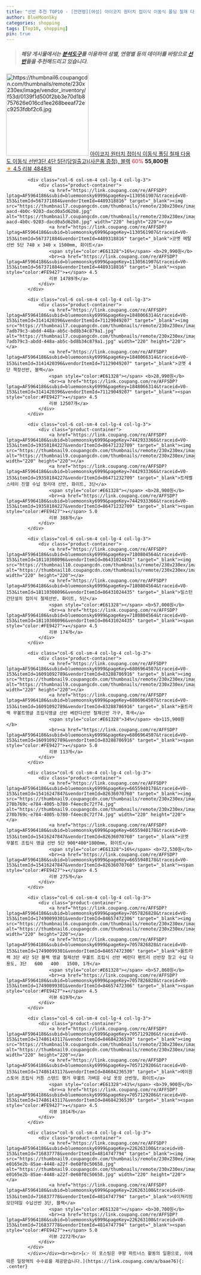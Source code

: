 ```yaml
---
title: "선반 추천 TOP10 - [전연령][여성] 아이코지 원터치 접이식 이동식 폴딩 철재 다용도 이동식 선반3단 4단 5단(당일출고)(사은품 증정), 블랙"
author: BlueMoonSky
categories: shopping
tags: [Top10, shopping]
pin: true
---
```


> ##### 해당 게시물에서는 [**분석도구**](https://itemscout.io/)를 이용하여 **성별**, **연령별** 등의 데이터를 바탕으로 [**선반**](https://link.coupang.com/a/baae76)들을 추천해드리고 있습니다.
<div class="container"><div class="row">
            <div class="col-6 col-sm-4 col-lg-4 col-lg-3">
                <div class="product-container">
                    <a href="https://link.coupang.com/re/AFFSDP?lptag=AF5964186&subid=bluemoonsky6999&pageKey=6161811923&traceid=V0-153&itemId=14623342206&vendorItemId=80398216187" target="_blank"><img src="https://thumbnail6.coupangcdn.com/thumbnails/remote/230x230ex/image/vendor_inventory/f53d/0139f1d500f2bb3e70d1b8757626e016cd1ee268beeaf72ec9253fdbf2c6.jpg" alt="https://thumbnail6.coupangcdn.com/thumbnails/remote/230x230ex/image/vendor_inventory/f53d/0139f1d500f2bb3e70d1b8757626e016cd1ee268beeaf72ec9253fdbf2c6.jpg" width="220" height="220"></a>
                    <a href="https://link.coupang.com/re/AFFSDP?lptag=AF5964186&subid=bluemoonsky6999&pageKey=6161811923&traceid=V0-153&itemId=14623342206&vendorItemId=80398216187" target="_blank">아이코지 원터치 접이식 이동식 폴딩 철재 다용도 이동식 선반3단 4단 5단(당일출고)(사은품 증정), 블랙</a>
                    <span style="color:#E61328">60%</span> <b>55,800원</b>
                    <br><a href="https://link.coupang.com/re/AFFSDP?lptag=AF5964186&subid=bluemoonsky6999&pageKey=6161811923&traceid=V0-153&itemId=14623342206&vendorItemId=80398216187" target="_blank"><span style="color:#FE9427">★</span> 4.5
                    리뷰 4848개</a>
                </div>
            </div>
            
            <div class="col-6 col-sm-4 col-lg-4 col-lg-3">
                <div class="product-container">
                    <a href="https://link.coupang.com/re/AFFSDP?lptag=AF5964186&subid=bluemoonsky6999&pageKey=1130561907&traceid=V0-153&itemId=567371884&vendorItemId=4489318816" target="_blank"><img src="https://thumbnail7.coupangcdn.com/thumbnails/remote/230x230ex/image/product/image/vendoritem/2019/10/30/4489318816/543f524f-aacd-4b0c-9203-dacd0a5d62b8.jpg" alt="https://thumbnail7.coupangcdn.com/thumbnails/remote/230x230ex/image/product/image/vendoritem/2019/10/30/4489318816/543f524f-aacd-4b0c-9203-dacd0a5d62b8.jpg" width="220" height="220"></a>
                    <a href="https://link.coupang.com/re/AFFSDP?lptag=AF5964186&subid=bluemoonsky6999&pageKey=1130561907&traceid=V0-153&itemId=567371884&vendorItemId=4489318816" target="_blank">코멧 메탈 선반 5단 740 x 340 x 1500mm, 화이트</a>
                    <span style="color:#E61328">16%</span> <b>29,990원</b>
                    <br><a href="https://link.coupang.com/re/AFFSDP?lptag=AF5964186&subid=bluemoonsky6999&pageKey=1130561907&traceid=V0-153&itemId=567371884&vendorItemId=4489318816" target="_blank"><span style="color:#FE9427">★</span> 4.5
                    리뷰 14789개</a>
                </div>
            </div>
            
            <div class="col-6 col-sm-4 col-lg-4 col-lg-3">
                <div class="product-container">
                    <a href="https://link.coupang.com/re/AFFSDP?lptag=AF5964186&subid=bluemoonsky6999&pageKey=1848066314&traceid=V0-153&itemId=3141420396&vendorItemId=71129049207" target="_blank"><img src="https://thumbnail7.coupangcdn.com/thumbnails/remote/230x230ex/image/retail/images/13118400169986367-7adb79c3-abdd-448a-ab5c-bd8b34c879a1.jpg" alt="https://thumbnail7.coupangcdn.com/thumbnails/remote/230x230ex/image/retail/images/13118400169986367-7adb79c3-abdd-448a-ab5c-bd8b34c879a1.jpg" width="220" height="220"></a>
                    <a href="https://link.coupang.com/re/AFFSDP?lptag=AF5964186&subid=bluemoonsky6999&pageKey=1848066314&traceid=V0-153&itemId=3141420396&vendorItemId=71129049207" target="_blank">코멧 4단 책장선반, 블랙</a>
                    <span style="color:#E61328"></span> <b>28,990원</b>
                    <br><a href="https://link.coupang.com/re/AFFSDP?lptag=AF5964186&subid=bluemoonsky6999&pageKey=1848066314&traceid=V0-153&itemId=3141420396&vendorItemId=71129049207" target="_blank"><span style="color:#FE9427">★</span> 4.5
                    리뷰 12507개</a>
                </div>
            </div>
            
            <div class="col-6 col-sm-4 col-lg-4 col-lg-3">
                <div class="product-container">
                    <a href="https://link.coupang.com/re/AFFSDP?lptag=AF5964186&subid=bluemoonsky6999&pageKey=7442933366&traceid=V0-153&itemId=19358184227&vendorItemId=86471232709" target="_blank"><img src="https://thumbnail9.coupangcdn.com/thumbnails/remote/230x230ex/image/rs_quotation_api/touxcsq1/5c099c04ae6b49ff8906dec8f7aeec4a.jpg" alt="https://thumbnail9.coupangcdn.com/thumbnails/remote/230x230ex/image/rs_quotation_api/touxcsq1/5c099c04ae6b49ff8906dec8f7aeec4a.jpg" width="220" height="220"></a>
                    <a href="https://link.coupang.com/re/AFFSDP?lptag=AF5964186&subid=bluemoonsky6999&pageKey=7442933366&traceid=V0-153&itemId=19358184227&vendorItemId=86471232709" target="_blank">트레벨 스테이 진열 수납 정리대 선반, 화이트, 3단</a>
                    <span style="color:#E61328"></span> <b>28,900원</b>
                    <br><a href="https://link.coupang.com/re/AFFSDP?lptag=AF5964186&subid=bluemoonsky6999&pageKey=7442933366&traceid=V0-153&itemId=19358184227&vendorItemId=86471232709" target="_blank"><span style="color:#FE9427">★</span> 5.0
                    리뷰 388개</a>
                </div>
            </div>
            
            <div class="col-6 col-sm-4 col-lg-4 col-lg-3">
                <div class="product-container">
                    <a href="https://link.coupang.com/re/AFFSDP?lptag=AF5964186&subid=bluemoonsky6999&pageKey=7180804564&traceid=V0-153&itemId=18110308096&vendorItemId=86431024435" target="_blank"><img src="https://thumbnail10.coupangcdn.com/thumbnails/remote/230x230ex/image/vendor_inventory/aaf3/04b472e2a03e23155794fc1110beeec6f6bb715923d8df39069e65fd6935.jpg" alt="https://thumbnail10.coupangcdn.com/thumbnails/remote/230x230ex/image/vendor_inventory/aaf3/04b472e2a03e23155794fc1110beeec6f6bb715923d8df39069e65fd6935.jpg" width="220" height="220"></a>
                    <a href="https://link.coupang.com/re/AFFSDP?lptag=AF5964186&subid=bluemoonsky6999&pageKey=7180804564&traceid=V0-153&itemId=18110308096&vendorItemId=86431024435" target="_blank">밀스턴 간단설치 접이식 철제선반, 화이트, 5단</a>
                    <span style="color:#E61328"></span> <b>57,000원</b>
                    <br><a href="https://link.coupang.com/re/AFFSDP?lptag=AF5964186&subid=bluemoonsky6999&pageKey=7180804564&traceid=V0-153&itemId=18110308096&vendorItemId=86431024435" target="_blank"><span style="color:#FE9427">★</span> 4.5
                    리뷰 174개</a>
                </div>
            </div>
            
            <div class="col-6 col-sm-4 col-lg-4 col-lg-3">
                <div class="product-container">
                    <a href="https://link.coupang.com/re/AFFSDP?lptag=AF5964186&subid=bluemoonsky6999&pageKey=6806964507&traceid=V0-153&itemId=16091092789&vendorItemId=83288786916" target="_blank"><img src="https://thumbnail9.coupangcdn.com/thumbnails/remote/230x230ex/image/vendor_inventory/4354/a1dfaef06bc680e42290af683b9994cebea4989b8bdb58def3479d6af9eb.jpg" alt="https://thumbnail9.coupangcdn.com/thumbnails/remote/230x230ex/image/vendor_inventory/4354/a1dfaef06bc680e42290af683b9994cebea4989b8bdb58def3479d6af9eb.jpg" width="220" height="220"></a>
                    <a href="https://link.coupang.com/re/AFFSDP?lptag=AF5964186&subid=bluemoonsky6999&pageKey=6806964507&traceid=V0-153&itemId=16091092789&vendorItemId=83288786916" target="_blank">울트라랙 무볼트앵글 조립식앵글 선반 베란다선반 철제선반 가구, 흑색</a>
                    <span style="color:#E61328">34%</span> <b>115,900원</b>
                    <br><a href="https://link.coupang.com/re/AFFSDP?lptag=AF5964186&subid=bluemoonsky6999&pageKey=6806964507&traceid=V0-153&itemId=16091092789&vendorItemId=83288786916" target="_blank"><span style="color:#FE9427">★</span> 5.0
                    리뷰 113개</a>
                </div>
            </div>
            
            <div class="col-6 col-sm-4 col-lg-4 col-lg-3">
                <div class="product-container">
                    <a href="https://link.coupang.com/re/AFFSDP?lptag=AF5964186&subid=bluemoonsky6999&pageKey=6655940178&traceid=V0-153&itemId=15416247847&vendorItemId=82636070760" target="_blank"><img src="https://thumbnail9.coupangcdn.com/thumbnails/remote/230x230ex/image/retail/images/9623396079388416-270b769c-e784-4005-b780-f4eec0c72f74.jpg" alt="https://thumbnail9.coupangcdn.com/thumbnails/remote/230x230ex/image/retail/images/9623396079388416-270b769c-e784-4005-b780-f4eec0c72f74.jpg" width="220" height="220"></a>
                    <a href="https://link.coupang.com/re/AFFSDP?lptag=AF5964186&subid=bluemoonsky6999&pageKey=6655940178&traceid=V0-153&itemId=15416247847&vendorItemId=82636070760" target="_blank">코멧 무볼트 조립식 앵글 선반 5단 900*400*1800mm, 화이트</a>
                    <span style="color:#E61328">16%</span> <b>72,530원</b>
                    <br><a href="https://link.coupang.com/re/AFFSDP?lptag=AF5964186&subid=bluemoonsky6999&pageKey=6655940178&traceid=V0-153&itemId=15416247847&vendorItemId=82636070760" target="_blank"><span style="color:#FE9427">★</span> 4.5
                    리뷰 275개</a>
                </div>
            </div>
            
            <div class="col-6 col-sm-4 col-lg-4 col-lg-3">
                <div class="product-container">
                    <a href="https://link.coupang.com/re/AFFSDP?lptag=AF5964186&subid=bluemoonsky6999&pageKey=7057826828&traceid=V0-153&itemId=17490099301&vendorItemId=84657472306" target="_blank"><img src="https://thumbnail6.coupangcdn.com/thumbnails/remote/230x230ex/image/vendor_inventory/4140/b0d7d57f1e41d8385b463276f9eeab72dd213bc9fa7de21489d47b393a29.jpg" alt="https://thumbnail6.coupangcdn.com/thumbnails/remote/230x230ex/image/vendor_inventory/4140/b0d7d57f1e41d8385b463276f9eeab72dd213bc9fa7de21489d47b393a29.jpg" width="220" height="220"></a>
                    <a href="https://link.coupang.com/re/AFFSDP?lptag=AF5964186&subid=bluemoonsky6999&pageKey=7057826828&traceid=V0-153&itemId=17490099301&vendorItemId=84657472306" target="_blank">울트라랙 3단 4단 5단 블랙 앵글 철제선반 무볼트 조립식 선반 베란다 펜트리 선반장 창고 수납 다용도, 3단   600   400   1500, 1개</a>
                    <span style="color:#E61328"></span> <b>57,860원</b>
                    <br><a href="https://link.coupang.com/re/AFFSDP?lptag=AF5964186&subid=bluemoonsky6999&pageKey=7057826828&traceid=V0-153&itemId=17490099301&vendorItemId=84657472306" target="_blank"><span style="color:#FE9427">★</span> 4.5
                    리뷰 619개</a>
                </div>
            </div>
            
            <div class="col-6 col-sm-4 col-lg-4 col-lg-3">
                <div class="product-container">
                    <a href="https://link.coupang.com/re/AFFSDP?lptag=AF5964186&subid=bluemoonsky6999&pageKey=7057129206&traceid=V0-153&itemId=17486143117&vendorItemId=84684236539" target="_blank"><img src="https://thumbnail9.coupangcdn.com/thumbnails/remote/230x230ex/image/vendor_inventory/ec8a/3980ba8f2f71e0d0de7c9634e219d10c8f126cdad291437f4d7f2407ae42.jpg" alt="https://thumbnail9.coupangcdn.com/thumbnails/remote/230x230ex/image/vendor_inventory/ec8a/3980ba8f2f71e0d0de7c9634e219d10c8f126cdad291437f4d7f2407ae42.jpg" width="220" height="220"></a>
                    <a href="https://link.coupang.com/re/AFFSDP?lptag=AF5964186&subid=bluemoonsky6999&pageKey=7057129206&traceid=V0-153&itemId=17486143117&vendorItemId=84684236539" target="_blank">에이원스토어 조립식 커튼 스텐드 행거 무볼트 가벼운 수납 옷장 선반형, 화이트</a>
                    <span style="color:#E61328">41%</span> <b>39,900원</b>
                    <br><a href="https://link.coupang.com/re/AFFSDP?lptag=AF5964186&subid=bluemoonsky6999&pageKey=7057129206&traceid=V0-153&itemId=17486143117&vendorItemId=84684236539" target="_blank"><span style="color:#FE9427">★</span> 4.5
                    리뷰 1014개</a>
                </div>
            </div>
            
            <div class="col-6 col-sm-4 col-lg-4 col-lg-3">
                <div class="product-container">
                    <a href="https://link.coupang.com/re/AFFSDP?lptag=AF5964186&subid=bluemoonsky6999&pageKey=226263100&traceid=V0-153&itemId=716837778&vendorItemId=4814747794" target="_blank"><img src="https://thumbnail9.coupangcdn.com/thumbnails/remote/230x230ex/image/retail/images/1088797781591656-e0165e2b-85ae-4448-a22f-0e60f0c50658.jpg" alt="https://thumbnail9.coupangcdn.com/thumbnails/remote/230x230ex/image/retail/images/1088797781591656-e0165e2b-85ae-4448-a22f-0e60f0c50658.jpg" width="220" height="220"></a>
                    <a href="https://link.coupang.com/re/AFFSDP?lptag=AF5964186&subid=bluemoonsky6999&pageKey=226263100&traceid=V0-153&itemId=716837778&vendorItemId=4814747794" target="_blank">네이쳐리빙 모던데일 수납선반 3단, 블랙</a>
                    <span style="color:#E61328"></span> <b>30,700원</b>
                    <br><a href="https://link.coupang.com/re/AFFSDP?lptag=AF5964186&subid=bluemoonsky6999&pageKey=226263100&traceid=V0-153&itemId=716837778&vendorItemId=4814747794" target="_blank"><span style="color:#FE9427">★</span> 5.0
                    리뷰 2272개</a>
                </div>
            </div>
            </div></div><br><br>[👉 이 포스팅은 쿠팡 파트너스 활동의 일환으로, 이에 따른 일정액의 수수료를 제공받습니다.](https://link.coupang.com/a/baae76){: .center}